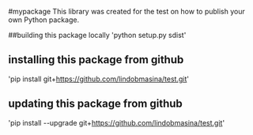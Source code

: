 #mypackage
This library was created for the test on how to publish your own Python package.

##building this package locally
'python setup.py sdist'

## installing this package from github
'pip install git+https://github.com/lindobmasina/test.git'

## updating this package from github
'pip install --upgrade git+https://github.com/lindobmasina/test.git'
